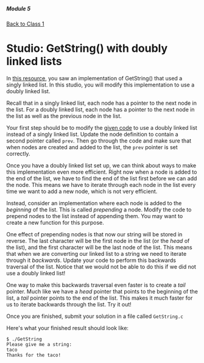 ##### Module 5

[Back to Class 1](../../class1)

# Studio: GetString() with doubly linked lists

In [this resource](../../exercises/getstring-ll), you saw an implementation of GetString() that used a singly linked list. In this studio, you will modify this implementation to use a doubly linked list.

Recall that in a singly linked list, each node has a pointer to the next node in the list. For a doubly linked list, each node has a pointer to the next node in the list as well as the previous node in the list.

Your first step should be to modify the [given code](getstring.html) to use a doubly linked list instead of a singly linked list. Update the node definition to contain a second pointer called `prev`. Then go through the code and make sure that when nodes are created and added to the list, the `prev` pointer is set correctly.

Once you have a doubly linked list set up, we can think about ways to make this implementation even more efficient. Right now when a node is added to the end of the list, we have to find the end of the list first before we can add the node. This means we have to iterate through each node in the list every time we want to add a new node, which is not very efficient.

Instead, consider an implementation where each node is added to the *beginning* of the list. This is called *prepending* a node. Modify the code to prepend nodes to the list instead of appending them. You may want to create a new function for this purpose.

One effect of prepending nodes is that now our string will be stored in reverse. The last character will be the first node in the list (or the *head* of the list), and the first character will be the last node of the list. This means that when we are converting our linked list to a string we need to iterate through it *backwards*. Update your code to perform this backwards traversal of the list. Notice that we would not be able to do this if we did not use a doubly linked list!

One way to make this backwards traversal even faster is to create a *tail* pointer. Much like we have a *head* pointer that points to the beginning of the list, a *tail* pointer points to the end of the list. This makes it much faster for us to iterate backwards through the list. Try it out!

Once you are finished, submit your solution in a file called `GetString.c`

Here's what your finished result should look like:

```nohighlight
$ ./GetString
Please give me a string:
taco
Thanks for the taco!
```
